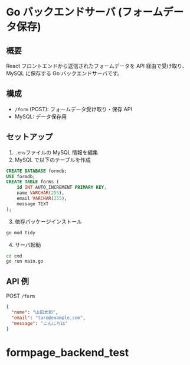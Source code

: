 # Go バックエンドサーバ (フォームデータ保存)

## 概要

React フロントエンドから送信されたフォームデータを API 経由で受け取り、MySQL に保存する Go バックエンドサーバです。

## 構成

- `/form` (POST): フォームデータ受け取り・保存 API
- MySQL: データ保存用

## セットアップ

1. `.env`ファイルの MySQL 情報を編集
2. MySQL で以下のテーブルを作成

```sql
CREATE DATABASE formdb;
USE formdb;
CREATE TABLE forms (
	id INT AUTO_INCREMENT PRIMARY KEY,
	name VARCHAR(255),
	email VARCHAR(255),
	message TEXT
);
```

3. 依存パッケージインストール

```bash
go mod tidy
```

4. サーバ起動

```bash
cd cmd
go run main.go
```

## API 例

POST `/form`

```json
{
  "name": "山田太郎",
  "email": "taro@example.com",
  "message": "こんにちは"
}
```

# formpage_backend_test

